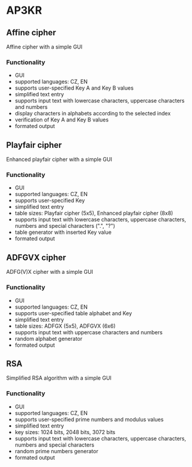 # AP3KR
## Affine cipher
Affine cipher with a simple GUI

### Functionality
- GUI
- supported languages: CZ, EN
- supports user-specified Key A and Key B values
- simplified text entry
- supports input text with lowercase characters, uppercase characters and numbers
- display characters in alphabets according to the selected index
- verification of Key A and Key B values
- formated output

## Playfair cipher
Enhanced playfair cipher with a simple GUI

### Functionality
- GUI
- supported languages: CZ, EN
- supports user-specified Key
- simplified text entry
- table sizes: Playfair cipher (5x5), Enhanced playfair cipher (8x8)
- supports input text with lowercase characters, uppercase characters, numbers and special characters (".", "?")
- table generator with inserted Key value
- formated output

## ADFGVX cipher
ADFG(V)X cipher with a simple GUI

### Functionality
- GUI
- supported languages: CZ, EN
- supports user-specified table alphabet and Key
- simplified text entry
- table sizes: ADFGX (5x5), ADFGVX (6x6)
- supports input text with uppercase characters and numbers
- random alphabet generator
- formated output

## RSA
Simplified RSA algorithm with a simple GUI

### Functionality
- GUI
- supported languages: CZ, EN
- supports user-specified prime numbers and modulus values
- simplified text entry
- key sizes: 1024 bits, 2048 bits, 3072 bits
- supports input text with lowercase characters, uppercase characters, numbers and special characters
- random prime numbers generator
- formated output
